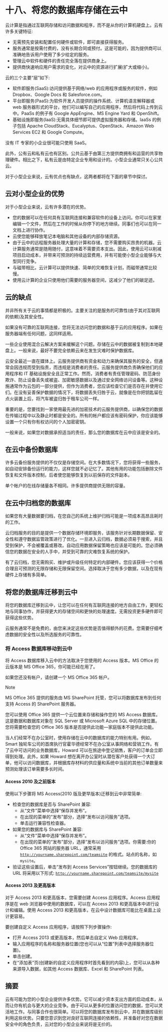 # 十八、将您的数据库存储在云中

云计算是指通过互联网存储和访问数据和程序，而不是从你的计算机硬盘上。云有许多关键特征:

*   无需预先安装和配置任何硬件或软件，即可直接获得服务。
*   服务通常是按需付费的，没有长期合同或预付。这是可能的，因为提供商可以准确地告诉用户使用了多少给定的服务。
*   管理云中软件和硬件的责任完全落在提供商身上。
*   提供商快速响应用户需求的变化，对云中的资源进行扩展(扩大或缩小)。

云的三个主要“层”如下:

*   软件即服务(SaaS):访问提供基于网络/web 的应用程序或服务的软件，例如 Dropbox、Google Docs 和 Salesforce.com。
*   平台即服务(PaaS):为软件开发人员提供的操作系统、计算机语言解释器或 web 服务器形式的平台，他们可以编写自己的应用程序，然后将代码上传到云中。PaaSs 的例子有 Google AppEngine、MS Engine Yard 和 OpenShift。
*   基础设施即服务(IaaS):无需具体细节即可提供虚拟服务器和存储。IaaSs 的例子包括 Apache CloudStack、Eucalyptus、OpenStack、Amazon Web Services EC2 和 Google Compute。

没有 IT 专家的小企业很可能只使用 SaaS。

此外，公有云和私有云也有区别。公共云基于由第三方提供商拥有和运营的共享物理硬件。相比之下，私有云是由特定企业专用和设计的。小型企业通常只关心公共云。

对于小型企业来说，云有优点也有缺点，这两者都将在下面的章节中探讨。

## 云对小型企业的优势

对于小型企业来说，云有许多潜在的优势。

*   您的数据可以在任何具有互联网连接和兼容软件的设备上访问。你可以在家里编辑一个文件，然后在工作的时候从你停下的地方继续。同事们也可以在同一文档上进行协作。
*   云使您能够释放笔记本电脑和其他设备的内部存储资源。
*   由于云中的远程服务器处理大量的计算和存储，您不需要购买昂贵的机器。云计算服务通常是随用随付，这意味着不需要资本支出。因此，使用云可以削减项目启动成本，并带来可预测的持续运营费用，并有可能使小型企业能够与大型同行竞争。
*   与磁带相比，云计算可以提供快速、简单的灾难恢复计划，而磁带通常比较慢。
*   使用云计算的企业只使用他们需要的服务器空间，这减少了他们的碳足迹。

## 云的缺点

并非所有关于云的事情都是积极的。主要关注的是服务的可靠性(由于其对互联网的依赖)及其安全性。

如果没有可靠的互联网连接，您将无法访问您的数据和基于云的应用程序。如果在服务器端有任何问题，这同样适用。

一些企业使用混合云解决方案来缓解这个问题。存储在云中的数据被复制到本地硬盘上。一般来说，最好不要完全依赖云来在发生灾难时保护数据库。

云安全最近一直在媒体上。云服务提供商有资金和动力来确保其服务的安全，但通常会因违规而受到指责，而违规是消费者的责任。云服务提供商负责确保他们的应用程序和 IT 基础设施安全且正常工作。然而，消费者有责任管理密码、防范身份欺诈、防止设备丢失或被盗、加密敏感数据以及通过安全网络访问设备等。这种设施通常作为云包的一部分提供，但作为消费者，您应该检查它们是否存在并使用它们。在没有妥善保护数据的情况下，将数据丢失归咎于云，就像是在你把钥匙留在点火装置上后，将汽车被盗归咎于租车公司一样。

重要的是，您要找到一家使用最先进的加密技术的云服务提供商，以确保您的数据在传输过程中以及静止时都是安全的。所有的帐户都应该有密码保护，你应该能够设置一个只有你有权访问的个人加密密钥。

一般来说，如果您对数据承担适当的责任，那么您的数据库在云中应该是安全的。

## 在云中备份数据库

许多云备份服务提供的不仅仅是存储空间。在大多数情况下，您将获得一些服务，如自动安排备份运行的能力，这样您就不必记忆了。其他有用的功能包括删除文件恢复和文件版本控制，后者使您能够恢复到以前保存的文件副本。

单个帐户的在线存储量各不相同。许多提供商提供无限的容量。

## 在云中归档您的数据库

如果您有大量数据要归档，在您自己的系统上维护归档可能是一项成本高昂且耗时的工作。

云归档服务的目的是提供一个数据存储环境即服务，该服务针对长期数据保留、安全性和遵守数据监管政策进行了优化。一旦进入云归档，数据必须易于搜索，并且受到保护，不会被覆盖或篡改。自动应用数据保留策略也应该是可能的。您必须确信您的数据在安全的人手中，并受到可靠的灾难恢复系统的保护。

有了云归档，您无需购买、维护或升级任何特定的内部硬件。您应该获得一个价格合理且可预测的无限存储和无限保留空间。选择取决于您有多少数据，以及在现有硬件上存储有多简单。

## 将您的数据库迁移到云中

将您的数据库迁移到云中，让您可以在任何有互联网连接的地方自由工作，更轻松地与同事协作，并获得更大的存储空间和更快的处理速度。无需投资更多硬件即可获得这些优势。

云服务通常不是免费的，由您来决定这些优势是否值得额外的花费。您需要仔细考虑数据的安全性以及所选服务的可靠性。

### 将 Access 数据库移动到云中

将 Access 数据库移入云中的方法取决于您使用的 Access 版本。MS Office 的云版本是 MS Office 365，你可能已经在用了。

如果您还没有帐户，请创建一个 MS Office 365 帐户。

Note

MS Office 365 提供的服务由 MS SharePoint 托管，您可以将数据库发布到任何支持 Access 的 SharePoint 服务器。

您可以使用 Office 365 提供一个云位置来存储和操作您的 MS Access 数据库。这是数据和数据库对象在 SQL Server 或 Microsoft Azure SQL 中的存储位置。您将需要检查您的 Office 365 版本是否提供此功能—家庭版本不提供此功能。

当人们经常不在办公室时，使用存储在云中的数据库的能力特别有用。例如，Smart 独轮车公司的首席执行官霍华德经常不在办公室从事网络和营销工作。有了云中可访问的业务数据库，Howard 可以在旅途中登记销售，客户的订单会立即得到处理。此外，如果 Howard 想在离开办公室时从潜在客户处获得一个大订单，他可以访问数据库，并根据库存材料的供应量和系统中当前的其他订单数量来预测处理该订单需要多长时间。

#### Access 2010 及之前版本

使用以下步骤将 MS Access(2010 版及更早版本)迁移到云中非常简单:

*   检查您的数据库是否与 SharePoint 兼容:
    *   从“文件”菜单中选择“保存并发布”。
    *   在出现的菜单的“发布”部分，选择“发布以访问服务”选项。
    *   单击运行兼容性检查器。
*   如果您的数据库与 SharePoint 兼容:
    *   从“文件”菜单中选择“保存并发布”。
    *   在出现的菜单的“发布”部分，选择“发布以访问服务”选项。你需要:你的 Office 365 网站的服务器 URL，通常采用 [`http://yourname.sharepoint.com/teamsite`](http://yourname.sharepoint.com/teamsite) 的格式。站点的名称，如`mysite`。
*   验证这些设置后，单击“发布到 Access Services”按钮继续。您的数据库的 URL 将采用以下形式: [`http://yourname.sharepoint.com/teamsite/mysite`](http://yourname.sharepoint.com/teamsite/mysite)

#### Access 2013 及更高版本

对于 Access 2013 和更高版本，您需要创建 Access 应用程序。Access 应用程序是在 web 浏览器中使用的数据库，可以在 Access 2013 和更高版本中进行设计和编辑。使用 Access 2013 和更高版本，在云中设计数据库可能比在桌面上设计更容易。

要创建自定义 Access 应用程序，请按照下列步骤操作:

*   打开 Access 2013 或更高版本，然后单击自定义 Web 应用程序。
*   输入应用程序的名称和服务器位置(您也可以从“位置”列表中选择服务器位置)。
*   单击创建。
*   在“添加表”页(创建新的自定义应用程序时首先看到的内容)上，您可以从各种来源导入数据，如其他 Access 数据库、Excel 和 SharePoint 列表。

## 摘要

云有可能为您的小型企业提供许多优势。它可以减少资本支出方面的启动成本，从而让你有机会与更大的企业竞争。由于可以从更多的位置访问您的数据，您可以灵活地工作。与同事合作也很简单。可以将您的数据库发布到云中，并在数据库级别利用这些优势。只要您意识到您对良好互联网连接的依赖性，并准备好对您在数据安全中的角色负责，云对您的小型企业来说将是无价的。